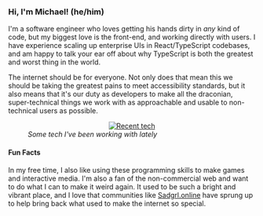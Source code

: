 <h3>Hi, I'm Michael! (he/him)</h3>

<p>
  I'm a software engineer who loves getting his hands dirty in <em>any</em> kind of code, but my biggest love is the front-end, and working directly with users. I have 
  experience scaling up enterprise UIs in React/TypeScript codebases, and am happy to talk your ear off about why TypeScript is both the greatest and worst thing in the world. 
</p>

<p>
  The internet should be for everyone. Not only does that mean this we should be taking the greatest pains to meet accessibility standards, but it also means that it's our 
  duty as developers to make all the draconian, super-technical things we work with as approachable and usable to non-technical users as possible.
</p>

<figure>
  <div align="center">
    <a href="https://skillicons.dev">
      <img
        src="https://skillicons.dev/icons?i=react,ts,postgres,css,js,py,html,nextjs,nodejs,express,redux,figma,vercel&perline=4"
        alt="Recent tech"
      />
    </a>
  </div>
  <figcaption style="font-style: italic; text-align:italic">Some tech I've been working with lately</figcaption>
</figure>


<h4>Fun Facts</h4>
<p>
  In my free time, I also like using these programming skills to make games and interactive media. I'm also a fan of the non-commercial web and want to do what I can to make 
  it weird again. It used to be such a bright and vibrant place, and I love that communities like <a href="https://sadgrl.online/">Sadgrl.online</a> have sprung up to help 
  bring back what used to make the internet so special.
</p>

<!--
**Parkreiner/Parkreiner** is a ✨ _special_ ✨ repository because its `README.md` (this file) appears on your GitHub profile.

Here are some ideas to get you started:

- 🔭 I’m currently working on ...
- 🌱 I’m currently learning ...
- 👯 I’m looking to collaborate on ...
- 🤔 I’m looking for help with ...
- 💬 Ask me about ...
- 📫 How to reach me: ...
- 😄 Pronouns: ...
- ⚡ Fun fact: ...
-->
